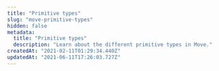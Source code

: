 ```yaml
---
title: "Primitive types"
slug: "move-primitive-types"
hidden: false
metadata: 
  title: "Primitive types"
  description: "Learn about the different primitive types in Move."
createdAt: "2021-02-11T01:29:34.440Z"
updatedAt: "2021-06-11T17:26:03.727Z"
---
```


<d-grid cols="2">
    <d-overlay-card 
        link="/main/docs/move-primitives-integers"
        icon="https://diem-developers-components.netlify.app/images/integers-bool.svg" 
        text="Integers"
        hover-text="Move supports three unsigned integer types: u8, u64, and u128">
    </d-overlay-card>
    <d-overlay-card 
        link="/main/docs/move-primitives-bool"
        icon="https://diem-developers-components.netlify.app/images/integers-bool.svg" 
        text="Bool"
        hover-text="Bool is Move's primitive type for boolean true and false values.">
    </d-overlay-card>
    <d-overlay-card 
        link="/main/docs/move-primitives-address"
        icon="https://diem-developers-components.netlify.app/images/address.svg" 
        text="Address"
        hover-text="Address is a built-in type in Move that is used to represent locations
        in global storage">
    </d-overlay-card>
    <d-overlay-card 
        link="/main/docs/move-primitives-vector"
        icon="https://diem-developers-components.netlify.app/images/vector.svg" 
        text="Vector"
        hover-text="Vector&lt;T&gt; is the only primitive collection type provided by Move">
    </d-overlay-card>
    <d-overlay-card 
        link="/main/docs/move-primitives-signer"
        icon="https://diem-developers-components.netlify.app/images/signer.svg" 
        text="Signer"
        hover-text="Signer is a built-in Move resource type. A signer is a capability that
        allows the holder to act on behalf of a particular address">
    </d-overlay-card>
    <d-overlay-card 
        link="/main/docs/move-primitives-references"
        icon="https://diem-developers-components.netlify.app/images/move-references.svg" 
        text="References"
        hover-text="Move has two types of references: immutable &amp; and mutable.">
    </d-overlay-card>
    <d-overlay-card 
        link="/main/docs/move-primitives-tuples-unit"
        icon="https://diem-developers-components.netlify.app/images/tuples.svg" 
        text="Tuples and Unit"
        hover-text="In order to support multiple return values, Move has tuple-like
        expressions. We can consider unit() to be an empty tuple">
    </d-o
      verlay-card>
</d-grid>